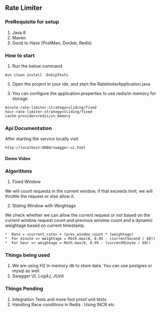 ## Rate Limiter


### PreRequisite for setup 

1. Java 8
2. Maven
3. Good to Have (PostMan, Docker, Redis)


### How to start

1. Run the below command
```shell
mvn clean install -DskipTests
```

2. Open the project in your ide, and start the RatelimiterApplication.java

3. You can configure the application.properties to use redis/in memory for storage

```shell
minute-rate-limiter-strategy=sliding/fixed
hour-rate-limiter-strategy=sliding/fixed
cache-provider=redis/in_memory
```

### Api Documentation

After starting the service locally visit 

```shell
http://localhost:8080/swagger-ui.html
```

#### Demo Video


### Algorithms

1. Fixed Window

We will count requests in the current window, if that exceeds limit, we will throttle the request or else allow it.

2. Sliding Window with Weightage 

We check whether we can allow the current request or not based on the current window request count and
previous window count and a dynamic weightage based on current timestamp.

    *  Rate = <current_rate> + (prev_window_count * (weightage)
    *  For minute => weightage = Math.max(0, 0.95 - (currentSecond / 60))
    *  For hour => weightage = Math.max(0, 0.95 - (currentMinute / 60))
    
### Things being used

1. We are using H2 in memory db to store data. You can use postgres or mysql as well
2. Swagger UI, Log4J, JUnit

### Things Pending
1. Integration Tests and more fool proof unit tests
2. Handling Race conditions in Redis . Using INCR etc